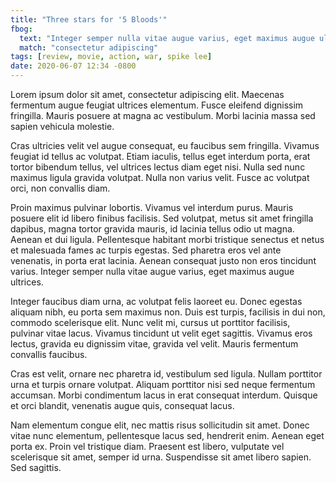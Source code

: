 ```yaml
---
title: "Three stars for '5 Bloods'"
fbog:
  text: "Integer semper nulla vitae augue varius, eget maximus augue ultrices."
  match: "consectetur adipiscing"
tags: [review, movie, action, war, spike lee]
date: 2020-06-07 12:34 -0800
---
```

Lorem ipsum dolor sit amet, consectetur adipiscing elit. Maecenas fermentum augue feugiat ultrices elementum. Fusce eleifend dignissim fringilla. Mauris posuere at magna ac vestibulum. Morbi lacinia massa sed sapien vehicula molestie.

Cras ultricies velit vel augue consequat, eu faucibus sem fringilla. Vivamus feugiat id tellus ac volutpat. Etiam iaculis, tellus eget interdum porta, erat tortor bibendum tellus, vel ultrices lectus diam eget nisi. Nulla sed nunc maximus ligula gravida volutpat. Nulla non varius velit. Fusce ac volutpat orci, non convallis diam.

Proin maximus pulvinar lobortis. Vivamus vel interdum purus. Mauris posuere elit id libero finibus facilisis. Sed volutpat, metus sit amet fringilla dapibus, magna tortor gravida mauris, id lacinia tellus odio ut magna. Aenean et dui ligula. Pellentesque habitant morbi tristique senectus et netus et malesuada fames ac turpis egestas. Sed pharetra eros vel ante venenatis, in porta erat lacinia. Aenean consequat justo non eros tincidunt varius. Integer semper nulla vitae augue varius, eget maximus augue ultrices.

Integer faucibus diam urna, ac volutpat felis laoreet eu. Donec egestas aliquam nibh, eu porta sem maximus non. Duis est turpis, facilisis in dui non, commodo scelerisque elit. Nunc velit mi, cursus ut porttitor facilisis, pulvinar vitae lacus. Vivamus tincidunt ut velit eget sagittis. Vivamus eros lectus, gravida eu dignissim vitae, gravida vel velit. Mauris fermentum convallis faucibus.

Cras est velit, ornare nec pharetra id, vestibulum sed ligula. Nullam porttitor urna et turpis ornare volutpat. Aliquam porttitor nisi sed neque fermentum accumsan. Morbi condimentum lacus in erat consequat interdum. Quisque et orci blandit, venenatis augue quis, consequat lacus.

Nam elementum congue elit, nec mattis risus sollicitudin sit amet. Donec vitae nunc elementum, pellentesque lacus sed, hendrerit enim. Aenean eget porta ex. Proin vel tristique diam. Praesent est libero, vulputate vel scelerisque sit amet, semper id urna. Suspendisse sit amet libero sapien. Sed sagittis.
